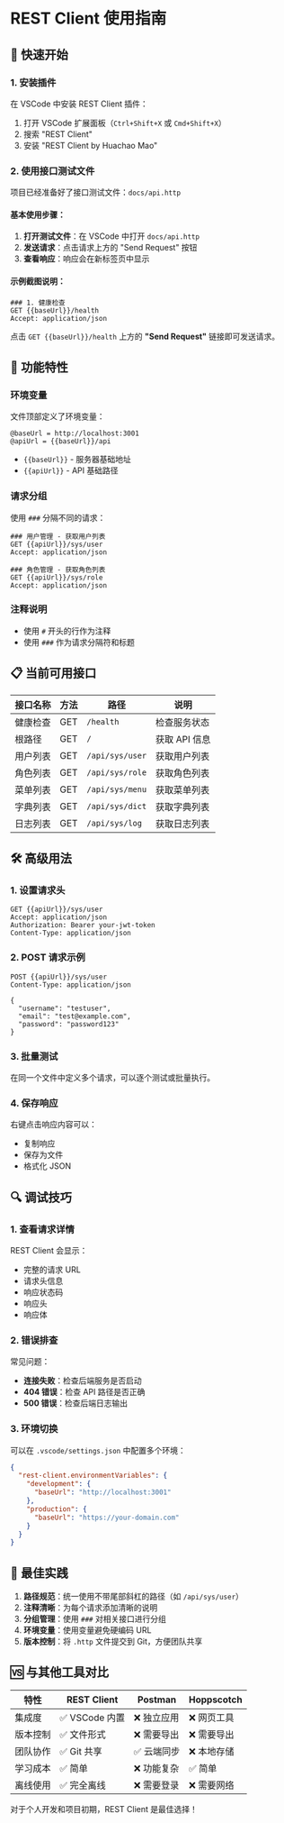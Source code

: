 # REST Client 使用指南

## 🚀 快速开始

### 1. 安装插件

在 VSCode 中安装 REST Client 插件：

1. 打开 VSCode 扩展面板（`Ctrl+Shift+X` 或 `Cmd+Shift+X`）
2. 搜索 "REST Client"
3. 安装 "REST Client by Huachao Mao"

### 2. 使用接口测试文件

项目已经准备好了接口测试文件：`docs/api.http`

#### 基本使用步骤：

1. **打开测试文件**：在 VSCode 中打开 `docs/api.http`
2. **发送请求**：点击请求上方的 "Send Request" 按钮
3. **查看响应**：响应会在新标签页中显示

#### 示例截图说明：

```http
### 1. 健康检查
GET {{baseUrl}}/health
Accept: application/json
```

点击 `GET {{baseUrl}}/health` 上方的 **"Send Request"** 链接即可发送请求。

## 🔧 功能特性

### 环境变量

文件顶部定义了环境变量：

```http
@baseUrl = http://localhost:3001
@apiUrl = {{baseUrl}}/api
```

- `{{baseUrl}}` - 服务器基础地址
- `{{apiUrl}}` - API 基础路径

### 请求分组

使用 `###` 分隔不同的请求：

```http
### 用户管理 - 获取用户列表
GET {{apiUrl}}/sys/user
Accept: application/json

### 角色管理 - 获取角色列表
GET {{apiUrl}}/sys/role
Accept: application/json
```

### 注释说明

- 使用 `#` 开头的行作为注释
- 使用 `###` 作为请求分隔符和标题

## 📋 当前可用接口

| 接口名称 | 方法 | 路径            | 说明          |
| -------- | ---- | --------------- | ------------- |
| 健康检查 | GET  | `/health`       | 检查服务状态  |
| 根路径   | GET  | `/`             | 获取 API 信息 |
| 用户列表 | GET  | `/api/sys/user` | 获取用户列表  |
| 角色列表 | GET  | `/api/sys/role` | 获取角色列表  |
| 菜单列表 | GET  | `/api/sys/menu` | 获取菜单列表  |
| 字典列表 | GET  | `/api/sys/dict` | 获取字典列表  |
| 日志列表 | GET  | `/api/sys/log`  | 获取日志列表  |

## 🛠️ 高级用法

### 1. 设置请求头

```http
GET {{apiUrl}}/sys/user
Accept: application/json
Authorization: Bearer your-jwt-token
Content-Type: application/json
```

### 2. POST 请求示例

```http
POST {{apiUrl}}/sys/user
Content-Type: application/json

{
  "username": "testuser",
  "email": "test@example.com",
  "password": "password123"
}
```

### 3. 批量测试

在同一个文件中定义多个请求，可以逐个测试或批量执行。

### 4. 保存响应

右键点击响应内容可以：

- 复制响应
- 保存为文件
- 格式化 JSON

## 🔍 调试技巧

### 1. 查看请求详情

REST Client 会显示：

- 完整的请求 URL
- 请求头信息
- 响应状态码
- 响应头
- 响应体

### 2. 错误排查

常见问题：

- **连接失败**：检查后端服务是否启动
- **404 错误**：检查 API 路径是否正确
- **500 错误**：检查后端日志输出

### 3. 环境切换

可以在 `.vscode/settings.json` 中配置多个环境：

```json
{
  "rest-client.environmentVariables": {
    "development": {
      "baseUrl": "http://localhost:3001"
    },
    "production": {
      "baseUrl": "https://your-domain.com"
    }
  }
}
```

## 📝 最佳实践

1. **路径规范**：统一使用不带尾部斜杠的路径（如 `/api/sys/user`）
2. **注释清晰**：为每个请求添加清晰的说明
3. **分组管理**：使用 `###` 对相关接口进行分组
4. **环境变量**：使用变量避免硬编码 URL
5. **版本控制**：将 `.http` 文件提交到 Git，方便团队共享

## 🆚 与其他工具对比

| 特性     | REST Client    | Postman     | Hoppscotch  |
| -------- | -------------- | ----------- | ----------- |
| 集成度   | ✅ VSCode 内置 | ❌ 独立应用 | ❌ 网页工具 |
| 版本控制 | ✅ 文件形式    | ❌ 需要导出 | ❌ 需要导出 |
| 团队协作 | ✅ Git 共享    | ✅ 云端同步 | ❌ 本地存储 |
| 学习成本 | ✅ 简单        | ❌ 功能复杂 | ✅ 简单     |
| 离线使用 | ✅ 完全离线    | ❌ 需要登录 | ❌ 需要网络 |

对于个人开发和项目初期，REST Client 是最佳选择！
